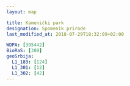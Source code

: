 ```yaml
---
layout: map

title: Kamenički park
designation: Spomenik prirode
last_modified_at: 2018-07-29T18:32:09+02:00

WDPA: [395442]
BioRaS: [389]
geoSrbija:
  L1_183: [124]
  L1_301: [12]
  L1_302: [42]
---
```

